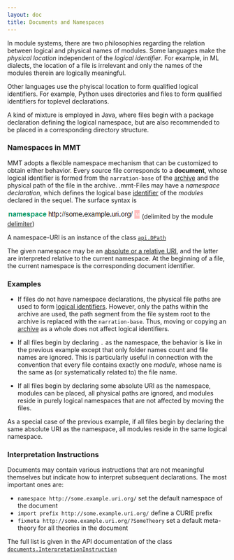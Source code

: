 ```yaml
---
layout: doc
title: Documents and Namespaces
---
```


In module systems, there are two philosophies regarding the relation between logical and physical names of modules.
Some languages make the *physical location* independent of the *logical identifier*. For example, in ML dialects, the location of a file is irrelevant and only the names of the modules therein are logically meaningful.

Other languages use the phyiscal location to form qualified logical identifiers. For example, Python uses directories and files to form qualified identifiers for toplevel declarations.

A kind of mixture is employed in Java, where files begin with a package declaration defining the logical namespace, but are also recommended to be placed in a corresponding directory structure.

### Namespaces in MMT
MMT adopts a flexible namespace mechanism that can be customized to obtain either behavior.
Every source file corresponds to a **document**, whose logical identifier is formed from the `narration-base` of the [archive](../archives) and the physical path of the file in the archive. .mmt-Files may have a *namespace declaration*, which defines the logical base [identifier](uris) of the *modules* declared in the sequel. The surface syntax is

![`namespace http://some.example.uri.org/ \GS`](../img/namespace.png) (delimited by the module [delimiter](delimiters))

A namespace-URI is an instance of the class [`api.DPath`](apidoc://info.kwarc.mmt.api.DPath)

The given namespace may be an [absolute or a relative URI](uris), and the latter are interpreted relative to the current namespace. At the beginning of a file, the current namespace is the corresponding document identifier.

### Examples

* If files do not have namespace declarations, the physical file paths are used to form [logical identifiers](uris).
However, only the paths within the archive are used, the path segment from the file system root to the archive is replaced with the `narration-base`. Thus, moving or copying an [archive](../archives) as a whole does not affect logical identifiers.
* If all files begin by declaring `.` as the namespace, the behavior is like in the previous example except that only folder names count and file names are ignored.
This is particularly useful in connection with the convention that every file contains exactly one *module*, whose name is the same as (or systematically related to) the file name.

* If all files begin by declaring some absolute URI as the namespace, modules can be placed, all physical paths are ignored, and modules reside in purely logical namespaces that are not affected by moving the files.

As a special case of the previous example, if all files begin by declaring the same absolute URI as the namespace, all modules reside in the same logical namespace. 

### Interpretation Instructions

Documents may contain various instructions that are not meaningful themselves but indicate how to interpret subsequent declarations.
The most important ones are:

* `namespace http://some.example.uri.org/` set the default namespace of the document
* `import prefix http://some.example.uri.org/` define a CURIE prefix
* `fixmeta http://some.example.uri.org/?SomeTheory` set a default meta-theory for all theories in the document

The full list is given in the API documentation of the class [`documents.InterpretationInstruction`](apidoc://info.kwarc.mmt.api.documents.InterpretationInstruction)
